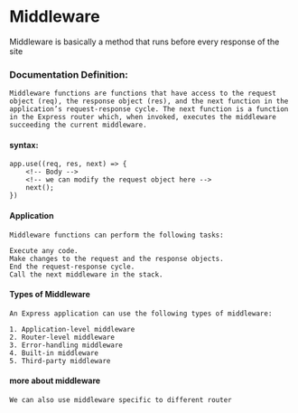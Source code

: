 # Middleware 

Middleware is basically a method that runs before every response of the site


### Documentation Definition: 

```
Middleware functions are functions that have access to the request object (req), the response object (res), and the next function in the application’s request-response cycle. The next function is a function in the Express router which, when invoked, executes the middleware succeeding the current middleware.
```

#### syntax: 

```
app.use((req, res, next) => {
    <!-- Body -->
    <!-- we can modify the request object here -->
    next();
})
```

#### Application
```
Middleware functions can perform the following tasks:

Execute any code.
Make changes to the request and the response objects.
End the request-response cycle.
Call the next middleware in the stack.
```

#### Types of Middleware
```
An Express application can use the following types of middleware:

1. Application-level middleware
2. Router-level middleware
3. Error-handling middleware
4. Built-in middleware
5. Third-party middleware
```

#### more about middleware

```
We can also use middleware specific to different router
```